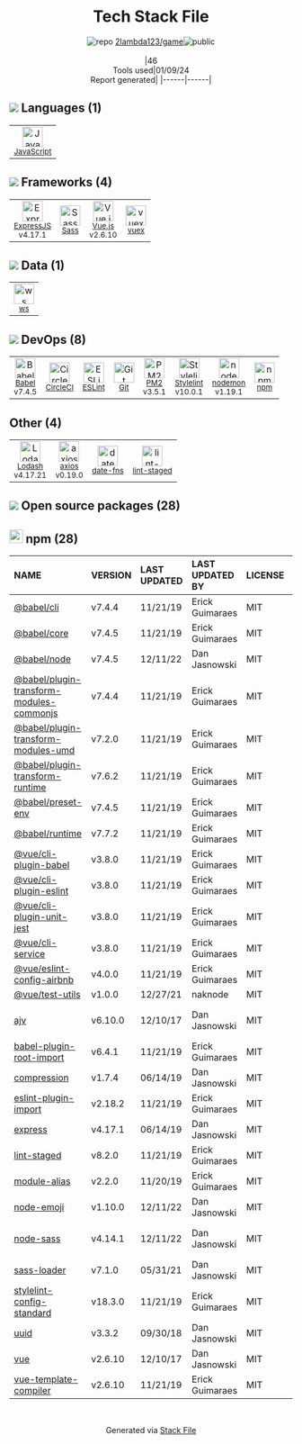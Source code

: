 <!--
&lt;--- Readme.md Snippet without images Start ---&gt;
## Tech Stack
2lambda123/game is built on the following main stack:

- [CircleCI](https://circleci.com/) – Continuous Integration
- [ExpressJS](http://expressjs.com/) – Microframeworks (Backend)
- [Sass](http://sass-lang.com/) – CSS Pre-processors / Extensions
- [JavaScript](https://developer.mozilla.org/en-US/docs/Web/JavaScript) – Languages
- [PM2](https://github.com/Unitech/pm2) – Node.js Process Manager
- [Lodash](https://lodash.com) – Javascript Utilities & Libraries
- [Babel](http://babeljs.io/) – JavaScript Compilers
- [ESLint](http://eslint.org/) – Code Review
- [Vue.js](http://vuejs.org/) – Javascript UI Libraries
- [Stylelint](http://stylelint.io/) – Code Review
- [axios](https://github.com/mzabriskie/axios) – Javascript Utilities & Libraries
- [nodemon](http://nodemon.io/) – node.js Application Monitoring
- [vuex](https://vuex.vuejs.org) – State Management Library
- [date-fns](https://date-fns.org/) – Javascript Utilities & Libraries
- [ws](https://github.com/websockets/ws) – Realtime Backend / API

Full tech stack [here](/techstack.md)

&lt;--- Readme.md Snippet without images End ---&gt;

&lt;--- Readme.md Snippet with images Start ---&gt;
## Tech Stack
2lambda123/game is built on the following main stack:

- <img width='25' height='25' src='https://img.stackshare.io/service/190/CvqrSSFs_400x400.jpg' alt='CircleCI'/> [CircleCI](https://circleci.com/) – Continuous Integration
- <img width='25' height='25' src='https://img.stackshare.io/service/1163/hashtag.png' alt='ExpressJS'/> [ExpressJS](http://expressjs.com/) – Microframeworks (Backend)
- <img width='25' height='25' src='https://img.stackshare.io/service/1171/jCR2zNJV.png' alt='Sass'/> [Sass](http://sass-lang.com/) – CSS Pre-processors / Extensions
- <img width='25' height='25' src='https://img.stackshare.io/service/1209/javascript.jpeg' alt='JavaScript'/> [JavaScript](https://developer.mozilla.org/en-US/docs/Web/JavaScript) – Languages
- <img width='25' height='25' src='https://img.stackshare.io/service/2237/757747.png' alt='PM2'/> [PM2](https://github.com/Unitech/pm2) – Node.js Process Manager
- <img width='25' height='25' src='https://img.stackshare.io/service/2438/lodash.png' alt='Lodash'/> [Lodash](https://lodash.com) – Javascript Utilities & Libraries
- <img width='25' height='25' src='https://img.stackshare.io/service/2739/-1wfGjNw.png' alt='Babel'/> [Babel](http://babeljs.io/) – JavaScript Compilers
- <img width='25' height='25' src='https://img.stackshare.io/service/3337/Q4L7Jncy.jpg' alt='ESLint'/> [ESLint](http://eslint.org/) – Code Review
- <img width='25' height='25' src='https://img.stackshare.io/service/3837/paeckCWC.png' alt='Vue.js'/> [Vue.js](http://vuejs.org/) – Javascript UI Libraries
- <img width='25' height='25' src='https://img.stackshare.io/service/5446/V9JsvPul_400x400.jpg' alt='Stylelint'/> [Stylelint](http://stylelint.io/) – Code Review
- <img width='25' height='25' src='https://img.stackshare.io/no-img-open-source.png' alt='axios'/> [axios](https://github.com/mzabriskie/axios) – Javascript Utilities & Libraries
- <img width='25' height='25' src='https://img.stackshare.io/service/5577/preview.png' alt='nodemon'/> [nodemon](http://nodemon.io/) – node.js Application Monitoring
- <img width='25' height='25' src='https://img.stackshare.io/service/6705/6128107.png' alt='vuex'/> [vuex](https://vuex.vuejs.org) – State Management Library
- <img width='25' height='25' src='https://img.stackshare.io/service/10865/default_5551fb8853689f607a2bc0d5a09355d5a3d52bf0.png' alt='date-fns'/> [date-fns](https://date-fns.org/) – Javascript Utilities & Libraries
- <img width='25' height='25' src='https://img.stackshare.io/service/11381/no-img-open-source.png' alt='ws'/> [ws](https://github.com/websockets/ws) – Realtime Backend / API

Full tech stack [here](/techstack.md)

&lt;--- Readme.md Snippet with images End ---&gt;
-->
<div align="center">

# Tech Stack File
![](https://img.stackshare.io/repo.svg "repo") [2lambda123/game](https://github.com/2lambda123/game)![](https://img.stackshare.io/public_badge.svg "public")
<br/><br/>
|46<br/>Tools used|01/09/24 <br/>Report generated|
|------|------|
</div>

## <img src='https://img.stackshare.io/languages.svg'/> Languages (1)
<table><tr>
  <td align='center'>
  <img width='36' height='36' src='https://img.stackshare.io/service/1209/javascript.jpeg' alt='JavaScript'>
  <br>
  <sub><a href="https://developer.mozilla.org/en-US/docs/Web/JavaScript">JavaScript</a></sub>
  <br>
  <sub></sub>
</td>

</tr>
</table>

## <img src='https://img.stackshare.io/frameworks.svg'/> Frameworks (4)
<table><tr>
  <td align='center'>
  <img width='36' height='36' src='https://img.stackshare.io/service/1163/hashtag.png' alt='ExpressJS'>
  <br>
  <sub><a href="http://expressjs.com/">ExpressJS</a></sub>
  <br>
  <sub>v4.17.1</sub>
</td>

<td align='center'>
  <img width='36' height='36' src='https://img.stackshare.io/service/1171/jCR2zNJV.png' alt='Sass'>
  <br>
  <sub><a href="http://sass-lang.com/">Sass</a></sub>
  <br>
  <sub></sub>
</td>

<td align='center'>
  <img width='36' height='36' src='https://img.stackshare.io/service/3837/paeckCWC.png' alt='Vue.js'>
  <br>
  <sub><a href="http://vuejs.org/">Vue.js</a></sub>
  <br>
  <sub>v2.6.10</sub>
</td>

<td align='center'>
  <img width='36' height='36' src='https://img.stackshare.io/service/6705/6128107.png' alt='vuex'>
  <br>
  <sub><a href="https://vuex.vuejs.org">vuex</a></sub>
  <br>
  <sub></sub>
</td>

</tr>
</table>

## <img src='https://img.stackshare.io/databases.svg'/> Data (1)
<table><tr>
  <td align='center'>
  <img width='36' height='36' src='https://img.stackshare.io/service/11381/no-img-open-source.png' alt='ws'>
  <br>
  <sub><a href="https://github.com/websockets/ws">ws</a></sub>
  <br>
  <sub></sub>
</td>

</tr>
</table>

## <img src='https://img.stackshare.io/devops.svg'/> DevOps (8)
<table><tr>
  <td align='center'>
  <img width='36' height='36' src='https://img.stackshare.io/service/2739/-1wfGjNw.png' alt='Babel'>
  <br>
  <sub><a href="http://babeljs.io/">Babel</a></sub>
  <br>
  <sub>v7.4.5</sub>
</td>

<td align='center'>
  <img width='36' height='36' src='https://img.stackshare.io/service/190/CvqrSSFs_400x400.jpg' alt='CircleCI'>
  <br>
  <sub><a href="https://circleci.com/">CircleCI</a></sub>
  <br>
  <sub></sub>
</td>

<td align='center'>
  <img width='36' height='36' src='https://img.stackshare.io/service/3337/Q4L7Jncy.jpg' alt='ESLint'>
  <br>
  <sub><a href="http://eslint.org/">ESLint</a></sub>
  <br>
  <sub></sub>
</td>

<td align='center'>
  <img width='36' height='36' src='https://img.stackshare.io/service/1046/git.png' alt='Git'>
  <br>
  <sub><a href="http://git-scm.com/">Git</a></sub>
  <br>
  <sub></sub>
</td>

<td align='center'>
  <img width='36' height='36' src='https://img.stackshare.io/service/2237/757747.png' alt='PM2'>
  <br>
  <sub><a href="https://github.com/Unitech/pm2">PM2</a></sub>
  <br>
  <sub>v3.5.1</sub>
</td>

<td align='center'>
  <img width='36' height='36' src='https://img.stackshare.io/service/5446/V9JsvPul_400x400.jpg' alt='Stylelint'>
  <br>
  <sub><a href="http://stylelint.io/">Stylelint</a></sub>
  <br>
  <sub>v10.0.1</sub>
</td>

<td align='center'>
  <img width='36' height='36' src='https://img.stackshare.io/service/5577/preview.png' alt='nodemon'>
  <br>
  <sub><a href="http://nodemon.io/">nodemon</a></sub>
  <br>
  <sub>v1.19.1</sub>
</td>

<td align='center'>
  <img width='36' height='36' src='https://img.stackshare.io/service/1120/lejvzrnlpb308aftn31u.png' alt='npm'>
  <br>
  <sub><a href="https://www.npmjs.com/">npm</a></sub>
  <br>
  <sub></sub>
</td>

</tr>
</table>

## Other (4)
<table><tr>
  <td align='center'>
  <img width='36' height='36' src='https://img.stackshare.io/service/2438/lodash.png' alt='Lodash'>
  <br>
  <sub><a href="https://lodash.com">Lodash</a></sub>
  <br>
  <sub>v4.17.21</sub>
</td>

<td align='center'>
  <img width='36' height='36' src='https://img.stackshare.io/no-img-open-source.png' alt='axios'>
  <br>
  <sub><a href="https://github.com/mzabriskie/axios">axios</a></sub>
  <br>
  <sub>v0.19.0</sub>
</td>

<td align='center'>
  <img width='36' height='36' src='https://img.stackshare.io/service/10865/default_5551fb8853689f607a2bc0d5a09355d5a3d52bf0.png' alt='date-fns'>
  <br>
  <sub><a href="https://date-fns.org/">date-fns</a></sub>
  <br>
  <sub></sub>
</td>

<td align='center'>
  <img width='36' height='36' src='https://img.stackshare.io/service/10577/11071.jpeg' alt='lint-staged'>
  <br>
  <sub><a href="https://github.com/okonet/lint-staged">lint-staged</a></sub>
  <br>
  <sub></sub>
</td>

</tr>
</table>


## <img src='https://img.stackshare.io/group.svg' /> Open source packages (28)</h2>

## <img width='24' height='24' src='https://img.stackshare.io/service/1120/lejvzrnlpb308aftn31u.png'/> npm (28)

|NAME|VERSION|LAST UPDATED|LAST UPDATED BY|LICENSE|VULNERABILITIES|
|:------|:------|:------|:------|:------|:------|
|[@babel/cli](https://www.npmjs.com/@babel/cli)|v7.4.4|11/21/19|Erick Guimaraes |MIT|N/A|
|[@babel/core](https://www.npmjs.com/@babel/core)|v7.4.5|11/21/19|Erick Guimaraes |MIT|N/A|
|[@babel/node](https://www.npmjs.com/@babel/node)|v7.4.5|12/11/22|Dan Jasnowski |MIT|N/A|
|[@babel/plugin-transform-modules-commonjs](https://www.npmjs.com/@babel/plugin-transform-modules-commonjs)|v7.4.4|11/21/19|Erick Guimaraes |MIT|N/A|
|[@babel/plugin-transform-modules-umd](https://www.npmjs.com/@babel/plugin-transform-modules-umd)|v7.2.0|11/21/19|Erick Guimaraes |MIT|N/A|
|[@babel/plugin-transform-runtime](https://www.npmjs.com/@babel/plugin-transform-runtime)|v7.6.2|11/21/19|Erick Guimaraes |MIT|N/A|
|[@babel/preset-env](https://www.npmjs.com/@babel/preset-env)|v7.4.5|11/21/19|Erick Guimaraes |MIT|N/A|
|[@babel/runtime](https://www.npmjs.com/@babel/runtime)|v7.7.2|11/21/19|Erick Guimaraes |MIT|N/A|
|[@vue/cli-plugin-babel](https://www.npmjs.com/@vue/cli-plugin-babel)|v3.8.0|11/21/19|Erick Guimaraes |MIT|N/A|
|[@vue/cli-plugin-eslint](https://www.npmjs.com/@vue/cli-plugin-eslint)|v3.8.0|11/21/19|Erick Guimaraes |MIT|N/A|
|[@vue/cli-plugin-unit-jest](https://www.npmjs.com/@vue/cli-plugin-unit-jest)|v3.8.0|11/21/19|Erick Guimaraes |MIT|N/A|
|[@vue/cli-service](https://www.npmjs.com/@vue/cli-service)|v3.8.0|11/21/19|Erick Guimaraes |MIT|N/A|
|[@vue/eslint-config-airbnb](https://www.npmjs.com/@vue/eslint-config-airbnb)|v4.0.0|11/21/19|Erick Guimaraes |MIT|N/A|
|[@vue/test-utils](https://www.npmjs.com/@vue/test-utils)|v1.0.0|12/27/21|naknode |MIT|N/A|
|[ajv](https://www.npmjs.com/ajv)|v6.10.0|12/10/17|Dan Jasnowski |MIT|[CVE-2020-15366](https://github.com/advisories/GHSA-v88g-cgmw-v5xw) (Moderate)|
|[babel-plugin-root-import](https://www.npmjs.com/babel-plugin-root-import)|v6.4.1|11/21/19|Erick Guimaraes |MIT|N/A|
|[compression](https://www.npmjs.com/compression)|v1.7.4|06/14/19|Dan Jasnowski |MIT|N/A|
|[eslint-plugin-import](https://www.npmjs.com/eslint-plugin-import)|v2.18.2|11/21/19|Erick Guimaraes |MIT|N/A|
|[express](https://www.npmjs.com/express)|v4.17.1|06/14/19|Dan Jasnowski |MIT|[CVE-2022-24999](https://github.com/advisories/GHSA-hrpp-h998-j3pp) (High)|
|[lint-staged](https://www.npmjs.com/lint-staged)|v8.2.0|11/21/19|Erick Guimaraes |MIT|N/A|
|[module-alias](https://www.npmjs.com/module-alias)|v2.2.0|11/20/19|Erick Guimaraes |MIT|N/A|
|[node-emoji](https://www.npmjs.com/node-emoji)|v1.10.0|12/11/22|Dan Jasnowski |MIT|N/A|
|[node-sass](https://www.npmjs.com/node-sass)|v4.14.1|12/11/22|Dan Jasnowski |MIT|[CVE-2020-24025](https://github.com/advisories/GHSA-r8f7-9pfq-mjmv) (Moderate)|
|[sass-loader](https://www.npmjs.com/sass-loader)|v7.1.0|05/31/21|Dan Jasnowski |MIT|N/A|
|[stylelint-config-standard](https://www.npmjs.com/stylelint-config-standard)|v18.3.0|11/21/19|Erick Guimaraes |MIT|N/A|
|[uuid](https://www.npmjs.com/uuid)|v3.3.2|09/30/18|Dan Jasnowski |MIT|N/A|
|[vue](https://www.npmjs.com/vue)|v2.6.10|12/10/17|Dan Jasnowski |MIT|N/A|
|[vue-template-compiler](https://www.npmjs.com/vue-template-compiler)|v2.6.10|11/21/19|Erick Guimaraes |MIT|N/A|

<br/>
<div align='center'>

Generated via [Stack File](https://github.com/marketplace/stack-file)
